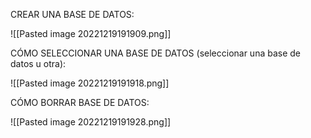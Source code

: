
CREAR UNA BASE DE DATOS:

![[Pasted image 20221219191909.png]]

CÓMO SELECCIONAR UNA BASE DE DATOS (seleccionar una base de datos u otra):

![[Pasted image 20221219191918.png]]

CÓMO BORRAR BASE DE DATOS:

![[Pasted image 20221219191928.png]]


